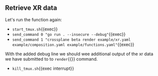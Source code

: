 ## Retrieve XR data

Let's run the function again:

- `start_tmux.sh`{{exec}}
- `send_command 0 "go run . --insecure --debug"`{{exec}}
- `send_command 1 "crossplane beta render example/xr.yaml example/composition.yaml example/functions.yaml"`{{exec}}

With the added debug line we should wee additional
output of the xr data we have submitted to to `render`{{}} command.

- `kill_tmux.sh`{{exec interrupt}}

